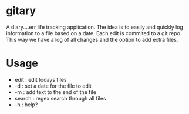 gitary
======
A diary....err life tracking application.  The idea is to easily and quickly log information to a file based on a date.  Each edit is commited to a git repo.  This way we have a log of all changes and the option to add extra files.

Usage
=====
* edit : edit todays files
* -d : set a date for the file to edit
* -m : add text to the end of the file
* search : regex search through all files
* -h : help?
